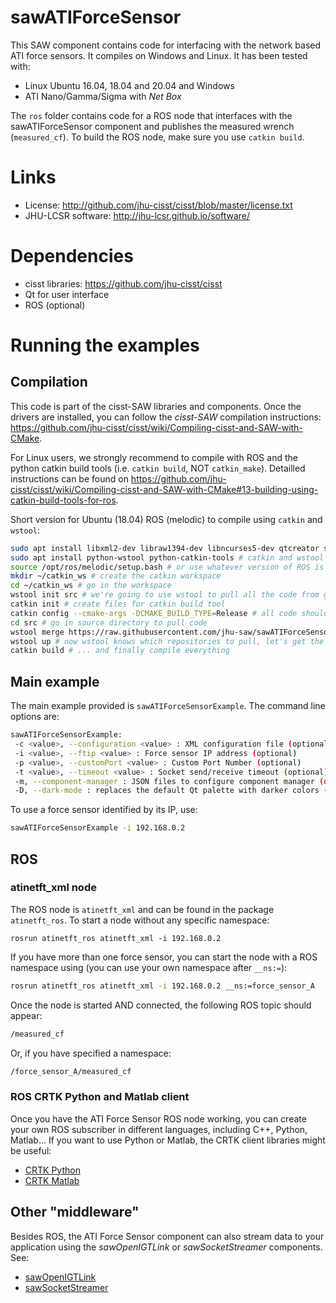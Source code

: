 # sawATIForceSensor

This SAW component contains code for interfacing with the network based ATI force sensors.  It compiles on Windows and Linux.  It has been tested with:
  * Linux Ubuntu 16.04, 18.04 and 20.04 and Windows
  * ATI Nano/Gamma/Sigma with *Net Box*

The `ros` folder contains code for a ROS node that interfaces with the sawATIForceSensor component and publishes the measured wrench (`measured_cf`).  To build the ROS node, make sure you use `catkin build`.


# Links
 * License: http://github.com/jhu-cisst/cisst/blob/master/license.txt
 * JHU-LCSR software: http://jhu-lcsr.github.io/software/

# Dependencies
 * cisst libraries: https://github.com/jhu-cisst/cisst
 * Qt for user interface
 * ROS (optional)

# Running the examples

## Compilation

This code is part of the cisst-SAW libraries and components.  Once the drivers are installed, you can follow the *cisst-SAW* compilation instructions: https://github.com/jhu-cisst/cisst/wiki/Compiling-cisst-and-SAW-with-CMake.

For Linux users, we strongly recommend to compile with ROS and the python catkin build tools (i.e. `catkin build`, NOT `catkin_make`).  Detailled instructions can be found on https://github.com/jhu-cisst/cisst/wiki/Compiling-cisst-and-SAW-with-CMake#13-building-using-catkin-build-tools-for-ros.

Short version for Ubuntu (18.04) ROS (melodic) to compile using `catkin` and `wstool`:
```sh
sudo apt install libxml2-dev libraw1394-dev libncurses5-dev qtcreator swig sox espeak cmake-curses-gui cmake-qt-gui git subversion gfortran libcppunit-dev libqt5xmlpatterns5-dev # most system dependencies we need
sudo apt install python-wstool python-catkin-tools # catkin and wstool for ROS build
source /opt/ros/melodic/setup.bash # or use whatever version of ROS is installed!
mkdir ~/catkin_ws # create the catkin workspace
cd ~/catkin_ws # go in the workspace
wstool init src # we're going to use wstool to pull all the code from github
catkin init # create files for catkin build tool
catkin config --cmake-args -DCMAKE_BUILD_TYPE=Release # all code should be compiled in release mode
cd src # go in source directory to pull code
wstool merge https://raw.githubusercontent.com/jhu-saw/sawATIForceSensor/master/ros/atift.rosinstall
wstool up # now wstool knows which repositories to pull, let's get the code
catkin build # ... and finally compile everything
```

## Main example

The main example provided is `sawATIForceSensorExample`.  The command line options are:
```sh
sawATIForceSensorExample:
 -c <value>, --configuration <value> : XML configuration file (optional)
 -i <value>, --ftip <value> : Force sensor IP address (optional)
 -p <value>, --customPort <value> : Custom Port Number (optional)
 -t <value>, --timeout <value> : Socket send/receive timeout (optional)
 -m, --component-manager : JSON files to configure component manager (optional)
 -D, --dark-mode : replaces the default Qt palette with darker colors (optional)
```

To use a force sensor identified by its IP, use:
```sh
sawATIForceSensorExample -i 192.168.0.2
```

## ROS

### atinetft_xml node

The ROS node is `atinetft_xml` and can be found in the package `atinetft_ros`.  To start a node without any specific namespace:
```
rosrun atinetft_ros atinetft_xml -i 192.168.0.2
```

If you have more than one force sensor, you can start the node with a ROS namespace using (you can use your own namespace after `__ns:=`):
```sh
rosrun atinetft_ros atinetft_xml -i 192.168.0.2 __ns:=force_sensor_A
```

Once the node is started AND connected, the following ROS topic should appear:
```sh
/measured_cf
```

Or, if you have specified a namespace:
```sh
/force_sensor_A/measured_cf
```

### ROS CRTK Python and Matlab client

Once you have the ATI Force Sensor ROS node working, you can create your own ROS subscriber in different languages, including C++, Python, Matlab...  If you want to use Python or Matlab, the CRTK client libraries might be useful:
* [CRTK Python](https://github.com/collaborative-robotics/crtk_python_client)
* [CRTK Matlab](https://github.com/collaborative-robotics/crtk_matlab_client)

## Other "middleware"

Besides ROS, the ATI Force Sensor component can also stream data to your application using the *sawOpenIGTLink* or *sawSocketStreamer* components.  See:
* [sawOpenIGTLink](https://github.com/jhu-saw/sawOpenIGTLink)
* [sawSocketStreamer](https://github.com/jhu-saw/sawSocketStreamer)
